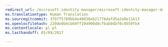 ```yaml
---
redirect_url: /microsoft-identity-manager/microsoft-identity-manager-deploy
ms.translationtype: Human Translation
ms.sourcegitcommit: 3797f5789bb4e48836eb21776dafd5a2e0e11613
ms.openlocfilehash: 220de0b4cb69ff194900d8cfbab0dbf0c9559fb4
ms.contentlocale: pl-pl
ms.lasthandoff: 05/09/2017

---
```


